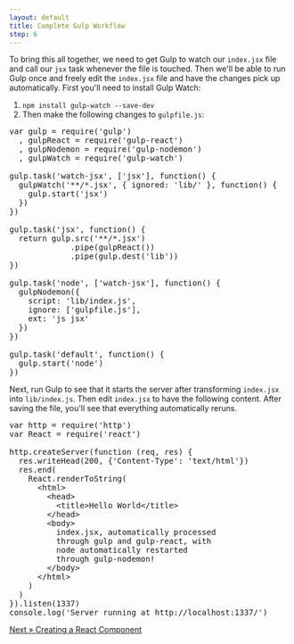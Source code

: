 ```yaml
---
layout: default
title: Complete Gulp Workflow
step: 6
---
```

To bring this all together, we need to get Gulp to watch our `index.jsx` file and call our `jsx` task whenever the file is touched. Then we'll be able to run Gulp once and freely edit the `index.jsx` file and have the changes pick up automatically. First you'll need to install Gulp Watch:

1. `npm install gulp-watch --save-dev`
2. Then make the following changes to `gulpfile.js`:

<pre class="brush: js">
var gulp = require('gulp')
  , gulpReact = require('gulp-react')
  , gulpNodemon = require('gulp-nodemon')
  , gulpWatch = require('gulp-watch')

gulp.task('watch-jsx', ['jsx'], function() {
  gulpWatch('**/*.jsx', { ignored: 'lib/' }, function() {
    gulp.start('jsx')
  })
})

gulp.task('jsx', function() {
  return gulp.src('**/*.jsx')
             .pipe(gulpReact())
             .pipe(gulp.dest('lib'))
})

gulp.task('node', ['watch-jsx'], function() {
  gulpNodemon({
    script: 'lib/index.js',
    ignore: ['gulpfile.js'],
    ext: 'js jsx'
  })
})

gulp.task('default', function() {
  gulp.start('node')
})
</pre>

Next, run Gulp to see that it starts the server after transforming `index.jsx` into `lib/index.js`.  Then edit `index.jsx` to have the following content.  After saving the file, you'll see that everything automatically reruns.

<pre class="brush: js">
var http = require('http')
var React = require('react')

http.createServer(function (req, res) {
  res.writeHead(200, {'Content-Type': 'text/html'})
  res.end(
    React.renderToString(
      &lt;html&gt;
        &lt;head&gt;
          &lt;title&gt;Hello World&lt;/title&gt;
        &lt;/head&gt;
        &lt;body&gt;
          index.jsx, automatically processed
          through gulp and gulp-react, with
          node automatically restarted
          through gulp-nodemon!
        &lt;/body&gt;
      &lt;/html&gt;
    )
  )
}).listen(1337)
console.log('Server running at http://localhost:1337/')
</pre>

[Next » Creating a React Component](07-react-components)

